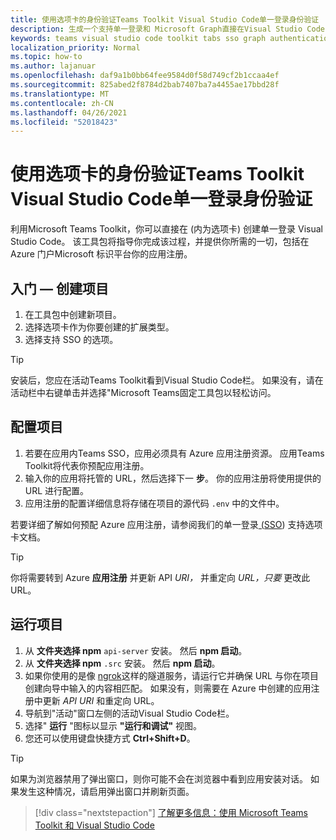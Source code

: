 ```yaml
---
title: 使用选项卡的身份验证Teams Toolkit Visual Studio Code单一登录身份验证
description: 生成一个支持单一登录和 Microsoft Graph直接在Visual Studio Code内调用的Microsoft Teams Toolkit
keywords: teams visual studio code toolkit tabs sso graph authentication Azure identity platform
localization_priority: Normal
ms.topic: how-to
ms.author: lajanuar
ms.openlocfilehash: daf9a1b0bb64fee9584d0f58d749cf2b1ccaa4ef
ms.sourcegitcommit: 825abed2f8784d2bab7407ba7a4455ae17bbd28f
ms.translationtype: MT
ms.contentlocale: zh-CN
ms.lasthandoff: 04/26/2021
ms.locfileid: "52018423"
---
```

# <a name="single-sign-on-authentication-with-teams-toolkit-and-visual-studio-code-for-tabs"></a>使用选项卡的身份验证Teams Toolkit Visual Studio Code单一登录身份验证

利用Microsoft Teams Toolkit，你可以直接在 (内为选项卡) 创建单一登录 Visual Studio Code。 该工具包将指导你完成该过程，并提供你所需的一切，包括在 Azure 门户Microsoft 标识平台你的应用注册。

## <a name="get-started--create-a-project"></a>入门 — 创建项目

1. 在工具包中创建新项目。
1. 选择选项卡作为你要创建的扩展类型。
1. 选择支持 SSO 的选项。

> [!TIP]
> 安装后，您应在活动Teams Toolkit看到Visual Studio Code栏。 如果没有，请在活动栏中右键单击并选择"Microsoft Teams固定工具包以轻松访问。

## <a name="configure-your-project"></a>配置项目

1. 若要在应用内Teams SSO，应用必须具有 Azure 应用注册资源。 应用Teams Toolkit将代表你预配应用注册。
1. 输入你的应用将托管的 URL，然后选择下一 **步**。 你的应用注册将使用提供的 URL 进行配置。
1. 应用注册的配置详细信息将存储在项目的源代码 `.env` 中的文件中。

若要详细了解如何预配 Azure 应用注册，请参阅我们的单一登录[ (SSO](../tabs/how-to/authentication/auth-aad-sso.md)) 支持选项卡文档。 

> [!TIP]
> 你将需要转到 Azure **应用注册** 并更新 API *URI，* 并重定向 *URL，只要* 更改此 URL。

## <a name="run-your-project"></a>运行项目

1. 从 **文件夹选择 npm** `api-server` 安装。 然后 **npm 启动**。
1. 从 **文件夹选择 npm** `.src` 安装。 然后 **npm 启动**。
1. 如果你使用的是像 [ngrok](https://ngrok.com/)这样的隧道服务，请运行它并确保 URL 与你在项目创建向导中输入的内容相匹配。 如果没有，则需要在 Azure 中创建的应用注册中更新 _API URI_ 和重定向 URL。 
1. 导航到"活动"窗口左侧的活动Visual Studio Code栏。
1. 选择" **运行** "图标以显示 **"运行和调试"** 视图。
1. 您还可以使用键盘快捷方式 **Ctrl+Shift+D**。

> [!TIP]
> 如果为浏览器禁用了弹出窗口，则你可能不会在浏览器中看到应用安装对话。 如果发生这种情况，请启用弹出窗口并刷新页面。

> [!div class="nextstepaction"]
> [了解更多信息：使用 Microsoft Teams Toolkit 和 Visual Studio Code](visual-studio-code-overview.md)

